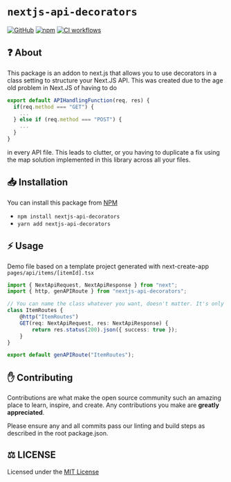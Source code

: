 # `nextjs-api-decorators`

[![GitHub](https://img.shields.io/github/license/zaida04/nextjs-api-decorators)](https://github.com/zaida04/nextjs-api-decorators/blob/main/LICENSE)
[![npm](https://img.shields.io/npm/v/nextjs-api-decorators?color=crimson&logo=npm)](https://www.npmjs.com/package/nextjs-api-decorators)
[![CI workflows](https://github.com/zaida04/nextjs-api-decorators/actions/workflows/ci.yml/badge.svg)](https://github.com/zaida04/nextjs-api-decorators/actions/workflows/ci.yml)

## ❓ About

This package is an addon to next.js that allows you to use decorators in a class setting to structure your Next.JS API. This was created due to the age old problem in Next.JS of having to do

```typescript
export default APIHandlingFunction(req, res) {
  if(req.method === "GET") {
    ...
  } else if (req.method === "POST") {
    ...
  }
}
```

in every API file. This leads to clutter, or you having to duplicate a fix using the map solution implemented in this library across all your files.

## 📥 Installation

You can install this package from [NPM](https://www.npmjs.com/package/nextjs-api-decorators)

-   `npm install nextjs-api-decorators`
-   `yarn add nextjs-api-decorators`

## ⚡ Usage

Demo file based on a template project generated with next-create-app  
`pages/api/items/[itemId].tsx`

```typescript
import { NextApiRequest, NextApiResponse } from "next";
import { http, genAPIRoute } from "nextjs-api-decorators";

// You can name the class whatever you want, doesn't matter. It's only there for us to be able to use decorators
class ItemRoutes {
    @http("ItemRoutes")
    GET(req: NextApiRequest, res: NextApiResponse) {
        return res.status(200).json({ success: true });
    }
}

export default genAPIRoute("ItemRoutes");
```

## ✋ Contributing

Contributions are what make the open source community such an amazing place to learn, inspire, and create. Any contributions you make are **greatly appreciated**.

Please ensure any and all commits pass our linting and build steps as described in the root package.json.

## ⚖️ LICENSE

Licensed under the [MIT License](https://github.com/zaida04/nextjs-api-decorators/blob/main/LICENSE)
